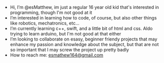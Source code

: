 - Hi, I’m @esMatthew, im just a regular 16 year old kid that's interested in programming, though I'm not good at it
- I’m interested in learning how to code, of course, but also other things like robotics, mechatronics, etc...
- I’m currently learning c++, swift, and a little bit of html and css. Aldo trying to learn arduino, but I'm not good at that either
- I’m looking to collaborate on esasy, beginner friendy projects that may enhance my passion and knowledge about the subject, but that are not so important that I may screw the project up pretty badly
- How to reach me: esmathew164@gmail.com

<!---
esMatthew/esMatthew is a ✨ special ✨ repository because its `README.md` (this file) appears on your GitHub profile.
You can click the Preview link to take a look at your changes.
--->

